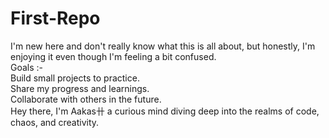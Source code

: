# First-Repo
I'm new here and don't really know what this is all about, but honestly, I'm enjoying it even though I'm feeling a bit confused.
<br>
Goals :- 
<br>
Build small projects to practice.
<br>
Share my progress and learnings.
<br>
Collaborate with others in the future.
<br>
Hey there, I'm Aakas卄 a curious mind diving deep into the realms of code, chaos, and creativity.  
